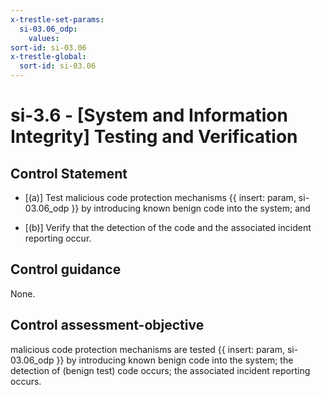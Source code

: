 ```yaml
---
x-trestle-set-params:
  si-03.06_odp:
    values:
sort-id: si-03.06
x-trestle-global:
  sort-id: si-03.06
---
```


# si-3.6 - \[System and Information Integrity\] Testing and Verification

## Control Statement

- \[(a)\] Test malicious code protection mechanisms {{ insert: param, si-03.06_odp }} by introducing known benign code into the system; and

- \[(b)\] Verify that the detection of the code and the associated incident reporting occur.

## Control guidance

None.

## Control assessment-objective

malicious code protection mechanisms are tested {{ insert: param, si-03.06_odp }} by introducing known benign code into the system;
the detection of (benign test) code occurs;
the associated incident reporting occurs.
